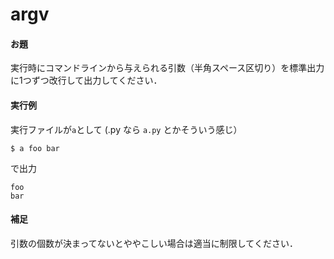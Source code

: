 argv
============

#### お題

実行時にコマンドラインから与えられる引数（半角スペース区切り）を標準出力に1つずつ改行して出力してください．

#### 実行例
実行ファイルが```a```として (.py なら ```a.py``` とかそういう感じ）
```
$ a foo bar
```
で出力
```
foo
bar
```

#### 補足
引数の個数が決まってないとややこしい場合は適当に制限してください．
